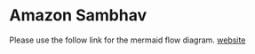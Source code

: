 # Amazon Sambhav

Please use the follow link for the mermaid flow diagram.
[website](https://www.mermaid.live/)
